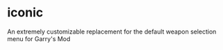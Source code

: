 # iconic

An extremely customizable replacement for the default weapon selection menu for Garry's Mod

